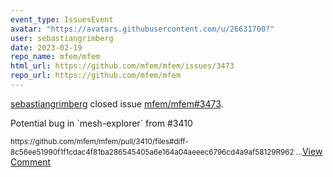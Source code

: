 ```yaml
---
event_type: IssuesEvent
avatar: "https://avatars.githubusercontent.com/u/26631700?"
user: sebastiangrimberg
date: 2023-02-19
repo_name: mfem/mfem
html_url: https://github.com/mfem/mfem/issues/3473
repo_url: https://github.com/mfem/mfem
---
```


<a href='https://github.com/sebastiangrimberg' target='_blank'>sebastiangrimberg</a> closed issue <a href='https://github.com/mfem/mfem/issues/3473' target='_blank'>mfem/mfem#3473</a>.

<p>Potential bug in `mesh-explorer` from #3410</p><small>https://github.com/mfem/mfem/pull/3410/files#diff-8c56ee51990f1f1cdac4f81ba286545405a6e164a04aeeec6796cd4a9af58129R962...</small><a href='https://github.com/mfem/mfem/issues/3473' target='_blank'>View Comment</a>